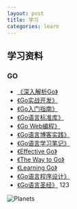 ```yaml
---
layout: post
title: 学习
categories: learn
---
```


## 学习资料

### GO

* [《深入解析Go》]()
* [《Go实战开发》]()
* [《Go入门指南》]()
* [《Go语言标准库》]()
* [《Go Web编程》]()
* [《Go语言博客实践》]()
* [《Go语言学习笔记》]()
* [《Effective Go》]()
* [《The Way to Go》]()
* [《Learning Go》]()
* [《Go语言程序设计》]()
* [《Go语言圣经》]()
123

<img src="https://github.com/hailaz/gadmin/blob/master/docfile/gadmin.png" alt="Planets" usemap="#planetmap">

<map name="planetmap">
  <area shape="rect" coords="0,0,82,126" href="http://www.baidu.com" alt="baidu">
  <area shape="circle" coords="90,58,3" href="mercur.htm" alt="Mercury">
  <area shape="circle" coords="124,58,8" href="venus.htm" alt="Venus">
</map>
